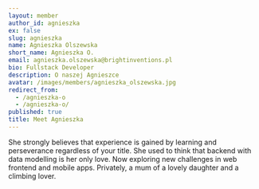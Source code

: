 ```yaml
---
layout: member
author_id: agnieszka
ex: false
slug: agnieszka
name: Agnieszka Olszewska
short_name: Agnieszka O.
email: agnieszka.olszewska@brightinventions.pl
bio: Fullstack Developer
description: O naszej Agnieszce
avatar: /images/members/agnieszka_olszewska.jpg
redirect_from:
  - /agnieszka-o
  - /agnieszka-o/
published: true
title: Meet Agnieszka
---
```

She strongly believes that experience is gained by learning and perseverance regardless of your title. She used to think that backend with data modelling is her only love. Now exploring new challenges in web frontend and mobile apps. Privately, a mum of a lovely daughter and a climbing lover.